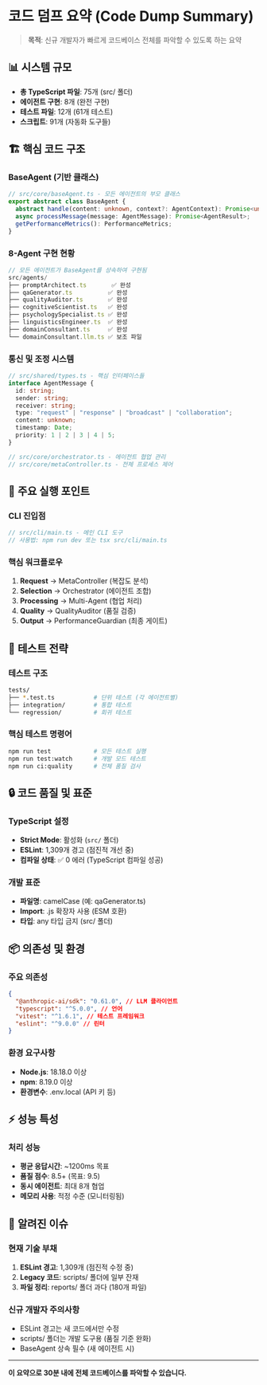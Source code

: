# 코드 덤프 요약 (Code Dump Summary)

> **목적**: 신규 개발자가 빠르게 코드베이스 전체를 파악할 수 있도록 하는 요약

## 📊 시스템 규모

- **총 TypeScript 파일**: 75개 (src/ 폴더)
- **에이전트 구현**: 8개 (완전 구현)
- **테스트 파일**: 12개 (61개 테스트)
- **스크립트**: 91개 (자동화 도구들)

## 🏗️ 핵심 코드 구조

### BaseAgent (기반 클래스)

```typescript
// src/core/baseAgent.ts - 모든 에이전트의 부모 클래스
export abstract class BaseAgent {
  abstract handle(content: unknown, context?: AgentContext): Promise<unknown>;
  async processMessage(message: AgentMessage): Promise<AgentResult>;
  getPerformanceMetrics(): PerformanceMetrics;
}
```

### 8-Agent 구현 현황

```typescript
// 모든 에이전트가 BaseAgent를 상속하여 구현됨
src/agents/
├── promptArchitect.ts       ✅ 완성
├── qaGenerator.ts          ✅ 완성
├── qualityAuditor.ts       ✅ 완성
├── cognitiveScientist.ts   ✅ 완성
├── psychologySpecialist.ts ✅ 완성
├── linguisticsEngineer.ts  ✅ 완성
├── domainConsultant.ts     ✅ 완성
└── domainConsultant.llm.ts ✅ 보조 파일
```

### 통신 및 조정 시스템

```typescript
// src/shared/types.ts - 핵심 인터페이스들
interface AgentMessage {
  id: string;
  sender: string;
  receiver: string;
  type: "request" | "response" | "broadcast" | "collaboration";
  content: unknown;
  timestamp: Date;
  priority: 1 | 2 | 3 | 4 | 5;
}

// src/core/orchestrator.ts - 에이전트 협업 관리
// src/core/metaController.ts - 전체 프로세스 제어
```

## 🚀 주요 실행 포인트

### CLI 진입점

```typescript
// src/cli/main.ts - 메인 CLI 도구
// 사용법: npm run dev 또는 tsx src/cli/main.ts
```

### 핵심 워크플로우

1. **Request** → MetaController (복잡도 분석)
2. **Selection** → Orchestrator (에이전트 조합)
3. **Processing** → Multi-Agent (협업 처리)
4. **Quality** → QualityAuditor (품질 검증)
5. **Output** → PerformanceGuardian (최종 게이트)

## 🧪 테스트 전략

### 테스트 구조

```bash
tests/
├── *.test.ts           # 단위 테스트 (각 에이전트별)
├── integration/        # 통합 테스트
└── regression/         # 회귀 테스트
```

### 핵심 테스트 명령어

```bash
npm run test            # 모든 테스트 실행
npm run test:watch      # 개발 모드 테스트
npm run ci:quality      # 전체 품질 검사
```

## 🔒 코드 품질 및 표준

### TypeScript 설정

- **Strict Mode**: 활성화 (`src/` 폴더)
- **ESLint**: 1,309개 경고 (점진적 개선 중)
- **컴파일 상태**: ✅ 0 에러 (TypeScript 컴파일 성공)

### 개발 표준

- **파일명**: camelCase (예: qaGenerator.ts)
- **Import**: .js 확장자 사용 (ESM 호환)
- **타입**: any 타입 금지 (src/ 폴더)

## 📦 의존성 및 환경

### 주요 의존성

```json
{
  "@anthropic-ai/sdk": "0.61.0", // LLM 클라이언트
  "typescript": "^5.0.0", // 언어
  "vitest": "^1.6.1", // 테스트 프레임워크
  "eslint": "^9.0.0" // 린터
}
```

### 환경 요구사항

- **Node.js**: 18.18.0 이상
- **npm**: 8.19.0 이상
- **환경변수**: .env.local (API 키 등)

## ⚡ 성능 특성

### 처리 성능

- **평균 응답시간**: ~1200ms 목표
- **품질 점수**: 8.5+ (목표: 9.5)
- **동시 에이전트**: 최대 8개 협업
- **메모리 사용**: 적정 수준 (모니터링됨)

## 🚨 알려진 이슈

### 현재 기술 부채

1. **ESLint 경고**: 1,309개 (점진적 수정 중)
2. **Legacy 코드**: scripts/ 폴더에 일부 잔재
3. **파일 정리**: reports/ 폴더 과다 (180개 파일)

### 신규 개발자 주의사항

- ESLint 경고는 새 코드에서만 수정
- scripts/ 폴더는 개발 도구용 (품질 기준 완화)
- BaseAgent 상속 필수 (새 에이전트 시)

---

**이 요약으로 30분 내에 전체 코드베이스를 파악할 수 있습니다.**
